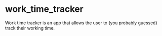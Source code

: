 # work_time_tracker

Work time tracker is an app that allows the user to (you probably guessed) track their working time.
